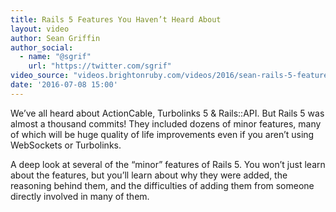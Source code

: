 ```yaml
---
title: Rails 5 Features You Haven’t Heard About
layout: video
author: Sean Griffin
author_social:
  - name: "@sgrif"
    url: "https://twitter.com/sgrif"
video_source: "videos.brightonruby.com/videos/2016/sean-rails-5-features-you-haven’t-heard-about.mp4"
date: '2016-07-08 15:00'
---
```


We’ve all heard about ActionCable, Turbolinks 5 & Rails::API. But Rails 5 was almost a thousand commits! They included dozens of minor features, many of which will be huge quality of life improvements even if you aren’t using WebSockets or Turbolinks.

A deep look at several of the “minor” features of Rails 5. You won’t just learn about the features, but you’ll learn about why they were added, the reasoning behind them, and the difficulties of adding them from someone directly involved in many of them.
